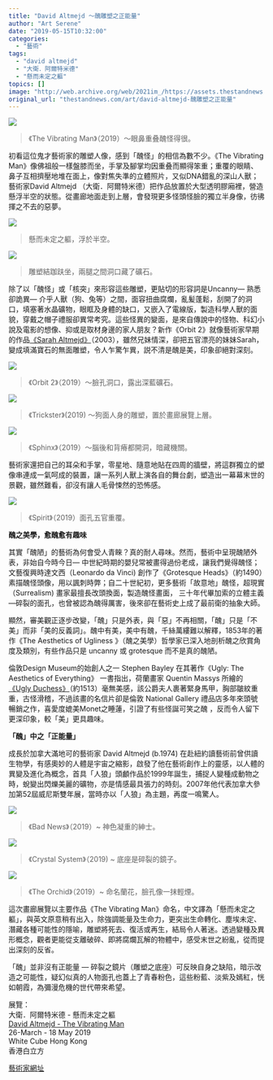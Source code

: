 ```yaml
---
title: "David Altmejd ～醜雕塑之正能量"
author: "Art Serene"
date: "2019-05-15T10:32:00"
categories:
  - "藝術"
tags:
  - "david altmejd"
  - "大衛．阿爾特米德"
  - "懸而未定之軀"
topics: []
image: "http://web.archive.org/web/2021im_/https://assets.thestandnews.com/media/photos/04_vibratingMan2028129_tJoW3_yzvmMQu.jpg"
original_url: "thestandnews.com/art/david-altmejd-醜雕塑之正能量"
---
```

![](http://web.archive.org/web/2021im_/https://assets.thestandnews.com/media/photos/04_vibratingMan2028129_tJoW3_yzvmMQu.jpg)
> 《The Vibrating Man》（2019）～眼鼻重叠醜怪得很。

初看這位鬼才藝術家的雕塑人像，感到「醜怪」的相信為數不少。《The Vibrating Man》像佛祖般一樣盤膝而坐，手掌及腳掌均因重叠而顯得笨重；重覆的眼睛、鼻子互相擠壓地堆在面上，像對焦失準的立體照片，又似DNA錯亂的深山人獸；藝術家David Altmejd （大衛．阿爾特米德）把作品放置於大型透明膠廂裡，營造懸浮半空的狀態。從畫廊地面走到上層，會發現更多怪頭怪臉的獨立半身像，彷彿揮之不去的惡夢。

![](http://web.archive.org/web/2021im_/https://assets.thestandnews.com/media/photos/01_vibratingMan2028129_TcuiS_kzohMho.jpg)
> 懸而未定之軀，浮於半空。

![](http://web.archive.org/web/2021im_/https://assets.thestandnews.com/media/photos/02_vibratingMan2028129_p0tWE_chcBNaa.jpg)
> 雕塑結跏趺坐，兩腿之間洞口藏了礦石。

除了以「醜怪」或「核突」來形容這些雕塑，更貼切的形容詞是Uncanny— 熟悉卻詭異— 介乎人獸（狗、兔等）之間，面容扭曲腐爛，亂髪蓬鬆，刮開了的洞口，填塞著水晶礦物，眼眶及身體的缺口，又嵌入了電線版，製造科學人獸的面貌，穿戴之帽子禮服卻異常考究。這些怪異的變面，是來自傳說中的怪物、科幻小說及電影的想像、抑或是取材身邊的家人朋友？新作《Orbit 2》就像藝術家早期的作品[《Sarah Altmejd》](http://web.archive.org/web/20211229132214/http://www.davidaltmejd.com/sarah-altmejd)（2003），雖然兄妹情深，卻把五官漂亮的妹妹Sarah，變成填滿寶石的無面雕塑，令人乍驚乍異，説不清是醜是美，印象卻絕對深刻。

![](http://web.archive.org/web/2021im_/https://assets.thestandnews.com/media/photos/Bad_News2_4B1nV_U3lC4yX.jpg)
> 《Orbit 2》（2019）～臉孔洞口，露出深藍礦石。

![](http://web.archive.org/web/2021im_/https://assets.thestandnews.com/media/photos/installation_view_zogo3_NTDBYrm.jpg)
> 《Trickster》(2019) ～狗面人身的雕塑，置於畫廊展覽上層。

![](http://web.archive.org/web/2021im_/https://assets.thestandnews.com/media/photos/sphinx_AtS6L_WjIqK6p.jpg)
> 《Sphinx》（2019）～腦後和背瘠都開洞，暗藏機關。

藝術家還把自己的耳朵和手掌，零星地、隨意地貼在四周的牆壁，將這群獨立的塑像串連成一氣呵成的裝置，讓一系列人獸上演各自的舞台劇，塑造出一幕幕末世的景觀，雖然難看，卻沒有讓人毛骨悚然的恐怖感。

![](http://web.archive.org/web/2021im_/https://assets.thestandnews.com/media/photos/spirit_1_qBFZj_UqfY7t9.jpg)
> 《Spirit》（2019）面孔五官重覆。

**醜之美學，愈醜愈有趣味**

其實「醜陋」的藝術為何會受人青睞？真的耐人尋味。然而，藝術中呈現醜陋外表，非始自今時今日— 中世紀時期的嬰兒常被畫得過份老成，讓我們覺得醜怪；文藝復興時達文西（Leonardo da Vinci) 創作了《Grotesque Heads》（約1490）素描醜怪頭像，用以諷刺時弊；自二十世紀初，更多藝術「故意地」醜怪，超現實（Surrealism) 畫家最擅長改頭換面，製造醜怪畫面， 三十年代畢加索的立體主義—碎裂的面孔，也曾被認為醜得厲害，後來卻在藝術史上成了最前衛的抽象大師。

顯然，審美觀正逐步改變，「醜」只是外表，與「惡」不再相關，「醜」只是「不美」而非「美的反義詞」。醜中有美，美中有醜，千絲萬縷難以解釋，1853年的著作《The Aesthetics of Ugliness 》（醜之美學）哲學家已深入地剖析醜之欣賞角度及類別，有些作品只是 uncanny 或 grotesque 而不是真的醜陋。

倫敦Design Museum的始創人之一 Stephen Bayley 在其著作《Ugly: The Aesthetics of Everything》 一書指出，荷蘭畫家 Quentin Massys 所繪的[《Ugly Duchess》](http://web.archive.org/web/20211229132214/https://www.nationalgallery.org.uk/paintings/quinten-massys-an-old-woman-the-ugly-duchess)（約1513）毫無美感，該公爵夫人裹著緊身馬甲，胸部皺紋重重，古怪滑稽，不過該畫的名信片卻是倫敦 National Gallery 禮品店多年來頭號暢銷之作，喜愛度媲美Monet之睡蓮，引證了有些怪誕可笑之醜 ，反而令人留下更深印象，較「美」更具趣味。

**「醜」中之「正能量」**

成長於加拿大滿地可的藝術家 David Altmejd (b.1974) 在赴紐約讀藝術前曾供讀生物學，有感奧妙的人體是宇宙之縮影，啟發了他在藝術創作上的靈感，以人體的異變及進化為概念，首具「人狼」頭顱作品於1999年誕生，捕捉人變種成動物之時，蛻變出閃爍美麗的礦物，亦是情感最具張力的時刻。2007年他代表加拿大參加第52屆威尼斯雙年展，當時亦以「人狼」為主題，再度一鳴驚人。

![](http://web.archive.org/web/2021im_/https://assets.thestandnews.com/media/photos/Bad_News_sUj69_5NpJUN8.jpg)
> 《Bad News》（2019）~ 神色凝重的紳士。

![](http://web.archive.org/web/2021im_/https://assets.thestandnews.com/media/photos/Crystal_system_4gtyx_q9ABAZU.jpg)
> 《Crystal System》（2019) ~ 底座是碎裂的鏡子。

![](http://web.archive.org/web/2021im_/https://assets.thestandnews.com/media/photos/the_Orchid_GdDQ9_7Q3FaJg.jpg)
> 《The Orchid》（2019）~ 命名蘭花，臉孔像一抹輕煙。

這次畫廊展覽以主要作品《The Vibrating Man》命名，中文譯為「懸而未定之軀」，與英文原意稍有出入，除強調能量及生命力，更突出生命轉化、塵埃未定、潛藏各種可能性的隱喻，雕塑將死去、復活或再生，結局令人著迷。透過變種及異形概念，觀者更能從支離破碎、即將腐爛瓦解的物體中，感受末世之紛亂，從而提出深刻的反省。

「醜」並非沒有正能量 — 碎裂之鏡片（雕塑之底座）可反映自身之缺陷，暗示改造之可能性，疑幻似真的人物面孔也蓋上了青春粉色，這些粉藍、淡紫及嫣紅，恍如朝霞，為彌漫危機的世代帶來希望。  
  
展覽：  
大衛．阿爾特米德 - 懸而未定之軀  
[David Altmejd - The Vibrating Man](http://web.archive.org/web/20211229132214/https://whitecube.com/exhibitions/exhibition/david_altmejd_hong_kong_2019)  
26-March - 18 May 2019  
White Cube Hong Kong  
香港白立方

[藝術家網址](http://web.archive.org/web/20211229132214/http://www.davidaltmejd.com/)